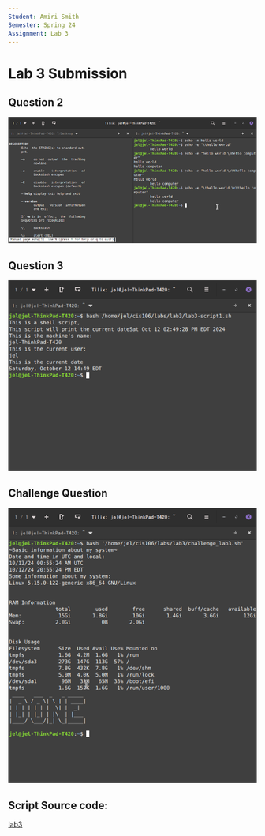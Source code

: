 ```yaml
---
Student: Amiri Smith
Semester: Spring 24
Assignment: Lab 3
---
```

  
# Lab 3 Submission

## Question 2
![q2](q2.png)

## Question 3
![q3](q3.png)

## Challenge Question
![q4](challenge.png)

## Script Source code:
[lab3](lab3-script1.sh)